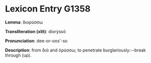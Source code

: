 # Lexicon Entry G1358

**Lemma**: διορύσσω

**Transliteration (xlit)**: diorýssō

**Pronunciation**: dee-or-oos'-so

**Description**:
from διά and ὀρύσσω; to penetrate burglariously:--break through (up).
